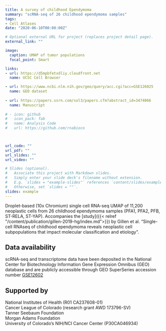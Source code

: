 ```yaml
---
title: A survey of childhood Ependymoma
summary: "scRNA-seq of 26 childhood ependymoma samples"
tags: 
- Cell Atlases
date: "2020-06-10T00:00:00Z"

# Optional external URL for project (replaces project detail page).
external_link: ""

image:
  caption: UMAP of tumor populations
  focal_point: Smart

links:
- url: https://d5mpbfetxdliy.cloudfront.net
  name: UCSC Cell Browser

- url: https://www.ncbi.nlm.nih.gov/geo/query/acc.cgi?acc=GSE126025
  name: GEO dataset
  
- url: https://papers.ssrn.com/sol3/papers.cfm?abstract_id=3474066
  name: Manuscript
  
# - icon: github
#   icon_pack: fab
#   name: Analysis Code
#   url: https://github.com/rnabioco
  


url_code: ""
url_pdf: ""
url_slides: ""
url_video: ""

# Slides (optional).
#   Associate this project with Markdown slides.
#   Simply enter your slide deck's filename without extension.
#   E.g. `slides = "example-slides"` references `content/slides/example-slides.md`.
#   Otherwise, set `slides = ""`.
slides: example
---
```



Droplet-based (10x Chromium) single cell RNA-seq UMAP of 11,200 neoplastic cells from 26 childhood ependymoma samples (PFA1, PFA2, PFB, ST-RELA, ST-YAP). 
Accompanies the [study]({{< relref "/content/publication/gillen-2019-hg/index.md">}}) by Gillen et al. “Single-cell RNAseq of childhood ependymoma reveals neoplastic cell subpopulations that impact molecular classification and etiology”.

## Data availability

scRNA-seq and transcriptome data have been deposited in the National Center for Biotechnology Information Gene Expression Omnibus (GEO) database and are publicly accessible through GEO SuperSeries accession number [GSE12602](https://www.ncbi.nlm.nih.gov/geo/query/acc.cgi?acc=GSE126025)

## Supported by

National Institutes of Health (R01 CA237608-01)   
Cancer League of Colorado (research grant AWD 173796-SV)   
Tanner Seebaum Foundation  
Morgan Adams Foundation  
University of Colorado’s NIH/NCI Cancer Center (P30CA046934)  
